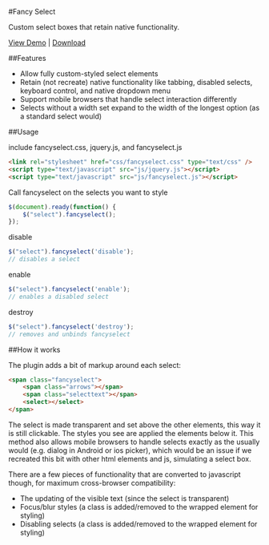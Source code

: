 #Fancy Select  

Custom select boxes that retain native functionality.

<a href="http://select.andrewfiorillo.com" target="_blank">View Demo</a>
|
<a href="https://github.com/andrewfiorillo/FancySelect/zipball/master" target="_blank">Download</a>


##Features

- Allow fully custom-styled select elements
- Retain (not recreate) native functionality like tabbing, disabled selects, keyboard control, and native dropdown menu
- Support mobile browsers that handle select interaction differently
- Selects without a width set expand to the width of the longest option (as a standard select would)


##Usage

include fancyselect.css, jquery.js, and fancyselect.js
```html
<link rel="stylesheet" href="css/fancyselect.css" type="text/css" />  
<script type="text/javascript" src="js/jquery.js"></script>  
<script type="text/javascript" src="js/fancyselect.js"></script>  
```

Call fancyselect on the selects you want to style
```JavaScript
$(document).ready(function() {
	$("select").fancyselect();
});
```
disable
```JavaScript
$("select").fancyselect('disable');
// disables a select
```
enable
```JavaScript
$("select").fancyselect('enable');
// enables a disabled select
```
destroy
```JavaScript
$("select").fancyselect('destroy');
// removes and unbinds fancyselect
```


##How it works

The plugin adds a bit of markup around each select:
```html
<span class="fancyselect">
	<span class="arrows"></span>
	<span class="selecttext"></span>
	<select></select>
</span>
```				
					
The select is made transparent and set above the other elements, this way it is still clickable. The styles you see are applied the elements below it. This method also allows mobile browsers to handle selects exactly as the usually would (e.g. dialog in Android or ios picker), which would be an issue if we recreated this bit with other html elements and js, simulating a select box.

There are a few pieces of functionality that are converted to javascript though, for maximum cross-browser compatibility:

- The updating of the visible text (since the select is transparent)
- Focus/blur styles (a class is added/removed to the wrapped element for styling)
- Disabling selects (a class is added/removed to the wrapped element for styling)